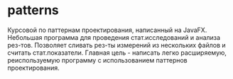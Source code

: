# patterns
Курсовой по паттернам проектирования, написанный на JavaFX. Небольшая программа для проведения стат.исследований и анализа рез-тов. Позволяет сливать рез-ты измерений из нескольких файлов и считать стат.показатели. Главная цель  - написать легко расширяемую, реиспользуемую программу с использованием паттернов проектирования.
